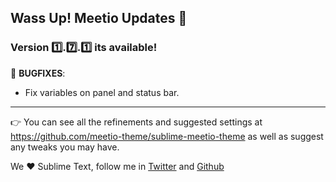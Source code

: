 ## Wass Up! Meetio Updates 🎁

### Version 1️⃣.7️⃣.1️⃣ its available!

👾 **BUGFIXES**:

* Fix variables on panel and status bar.

---

👉 You can see all the refinements and suggested settings at https://github.com/meetio-theme/sublime-meetio-theme
as well as suggest any tweaks you may have.

We ♥️ Sublime Text, follow me in [Twitter](https://twitter.com/mauroreisviera) and
[Github](https://github.com/mauroreisvieira/)
